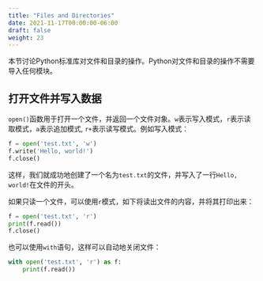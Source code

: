 ```yaml
---
title: "Files and Directories"
date: 2021-11-17T00:00:00-06:00
draft: false
weight: 23
---
```


本节讨论Python标准库对文件和目录的操作。Python对文件和目录的操作不需要导入任何模块。


## 打开文件并写入数据

`open()`函数用于打开一个文件，并返回一个文件对象。`w`表示写入模式，`r`表示读取模式，`a`表示追加模式, `r+`表示读写模式。例如写入模式：

```python
f = open('test.txt', 'w')
f.write('Hello, world!')
f.close()
```

这样，我们就成功地创建了一个名为`test.txt`的文件，并写入了一行`Hello, world!`在文件的开头。

如果只读一个文件，可以使用`r`模式，如下将读出文件的内容，并将其打印出来：

```python
f = open('test.txt', 'r')
print(f.read())
f.close()
```

也可以使用`with`语句，这样可以自动地关闭文件：

```python
with open('test.txt', 'r') as f:
    print(f.read())
```









